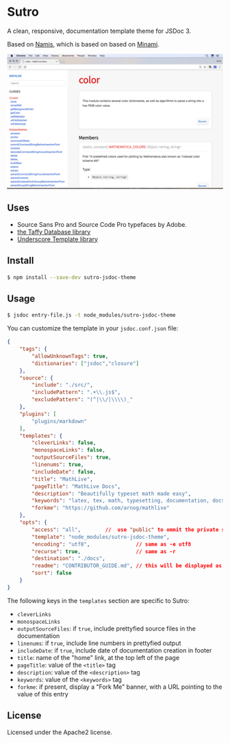 # Sutro

A clean, responsive, documentation template theme for JSDoc 3.

Based on [Namis](https://github.com/hungluu2106/namis), which is based on
based on [Minami](https://github.com/Nijikokun/minami).

![Sutro Screenshot](assets/screenshots/screenshot-small.png)

## Uses

- Source Sans Pro and Source Code Pro typefaces by Adobe.
- [the Taffy Database library](http://taffydb.com/)
- [Underscore Template library](http://underscorejs.org)

## Install

```bash
$ npm install --save-dev sutro-jsdoc-theme
```

## Usage

```bash
$ jsdoc entry-file.js -t node_modules/sutro-jsdoc-theme
```

You can customize the template in your `jsdoc.conf.json` file:
```json
{
    "tags": {
        "allowUnknownTags": true,
        "dictionaries": ["jsdoc","closure"]
    },
    "source": {
        "include": "./src/",
        "includePattern": ".+\\.js$",
        "excludePattern": "(^|\\/|\\\\)_"
    },
    "plugins": [
        "plugins/markdown"
    ],
    "templates": {
        "cleverLinks": false,
        "monospaceLinks": false,
        "outputSourceFiles": true,
        "linenums": true,
        "includeDate": false,
        "title": "MathLive",
        "pageTitle": "MathLive Docs",
        "description": "Beautifully typeset math made easy",
        "keywords": "latex, tex, math, typesetting, documentation, docs",
        "forkme": "https://github.com/arnog/mathlive"
    },
    "opts": {
        "access": "all",        //  use "public" to ommit the private symbols
        "template": "node_modules/sutro-jsdoc-theme",
        "encoding": "utf8",               // same as -e utf8
        "recurse": true,                  // same as -r
        "destination": "./docs",
        "readme": "CONTRIBUTOR_GUIDE.md", // this will be displayed as the "home pagfe" of the documentation
        "sort": false
    }
}
```

The following keys in the `templates` section are specific to Sutro:
- `cleverLinks` 
- `monospaceLinks`
- `outputSourceFiles`: if `true`, include prettyfied source files in
the documentation
- `linenums`: if `true`, include line numbers in prettyfied output
- `includeDate`: if `true`, include date of documentation creation 
in footer
- `title`: name of the "home" link, at the top left of the page
- `pageTitle`: value of the `<title>` tag
- `description`: value of the `<description>` tag
- `keywords`: value of the `<keywords>` tag
- `forkme`: if present, display a "Fork Me" banner, with a URL pointing to the value of this entry

## License

Licensed under the Apache2 license.

